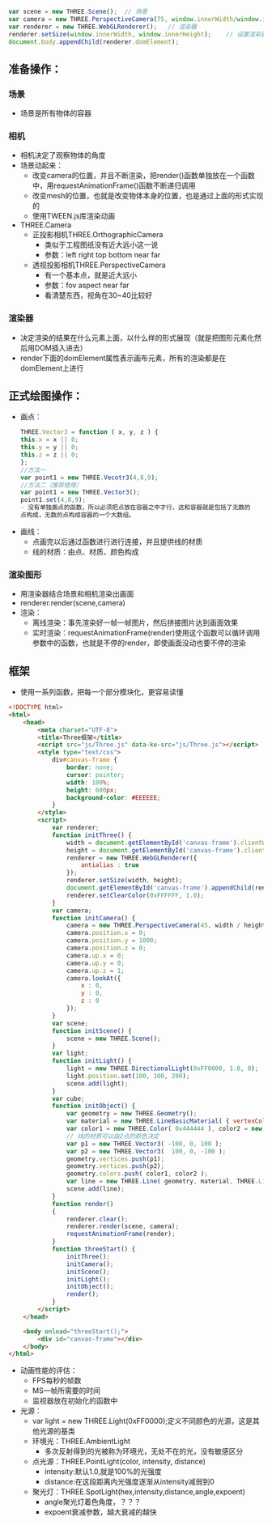 ```javascript
var scene = new THREE.Scene();  // 场景
var camera = new THREE.PerspectiveCamera(75, window.innerWidth/window.innerHeight, 0.1, 1000);// 透视相机
var renderer = new THREE.WebGLRenderer();   // 渲染器
renderer.setSize(window.innerWidth, window.innerHeight);    // 设置渲染器的大小为窗口的内宽度，也就是内容区的宽度
document.body.appendChild(renderer.domElement);
```
## 准备操作：
### 场景
- 场景是所有物体的容器
### 相机
- 相机决定了观察物体的角度
- 场景动起来：
    - 改变camera的位置，并且不断渲染，把render()函数单独放在一个函数中，用requestAnimationFrame()函数不断递归调用
    - 改变mesh的位置，也就是改变物体本身的位置，也是通过上面的形式实现的
    - 使用TWEEN.js库渲染动画
- THREE.Camera
    - 正投影相机THREE.OrthographicCamera
        - 类似于工程图纸没有近大远小这一说
        - 参数：left right top bottom near far
    - 透视投影相机THREE.PerspectiveCamera
        - 有一个基本点，就是近大远小
        - 参数：fov aspect near far
        - 看清楚东西，视角在30~40比较好
### 渲染器
- 决定渲染的结果在什么元素上面，以什么样的形式展现（就是把图形元素化然后用DOM插入进去）
- render下面的domElement属性表示画布元素，所有的渲染都是在domElement上进行
## 正式绘图操作：
- 画点：
    ```javascript
    THREE.Vector3 = function ( x, y, z ) {
    this.x = x || 0;
    this.y = y || 0;
    this.z = z || 0;
    };
    //方法一
    var point1 = new THREE.Vecotr3(4,8,9);
    //方法二（推荐使用）
    var point1 = new THREE.Vector3();
    point1.set(4,8,9);
    - 没有单独画点的函数，所以必须把点放在容器之中才行，这和容器就是包括了无数的
    点构成，无数的点构成容器的一个大数组。
    ```
- 画线：
    - 点画完以后通过函数进行进行连接，并且提供线的材质
    - 线的材质：由点、材质、颜色构成
### 渲染图形
- 用渲染器结合场景和相机渲染出画面
- renderer.render(scene,camera)
- 渲染：
    - 离线渲染：事先渲染好一帧一帧图片，然后拼接图片达到画面效果
    - 实时渲染：requestAnimationFrame(render)使用这个函数可以循环调用参数中的函数，也就是不停的render，即使画面没动也要不停的渲染



## 框架
- 使用一系列函数，把每一个部分模块化，更容易读懂
```html
<!DOCTYPE html>
<html>
    <head>
        <meta charset="UTF-8">
        <title>Three框架</title>
        <script src="js/Three.js" data-ke-src="js/Three.js"></script>
        <style type="text/css">
            div#canvas-frame {
                border: none;
                cursor: pointer;
                width: 100%;
                height: 600px;
                background-color: #EEEEEE;
            }
        </style>
        <script>
            var renderer;
            function initThree() {
                width = document.getElementById('canvas-frame').clientWidth;
                height = document.getElementById('canvas-frame').clientHeight;
                renderer = new THREE.WebGLRenderer({
                    antialias : true
                });
                renderer.setSize(width, height);
                document.getElementById('canvas-frame').appendChild(renderer.domElement);
                renderer.setClearColor(0xFFFFFF, 1.0);
            }
            var camera;
            function initCamera() {
                camera = new THREE.PerspectiveCamera(45, width / height, 1, 10000);
                camera.position.x = 0;
                camera.position.y = 1000;
                camera.position.z = 0;
                camera.up.x = 0;
                camera.up.y = 0;
                camera.up.z = 1;
                camera.lookAt({
                    x : 0,
                    y : 0,
                    z : 0
                });
            }
            var scene;
            function initScene() {
                scene = new THREE.Scene();
            }
            var light;
            function initLight() {
                light = new THREE.DirectionalLight(0xFF0000, 1.0, 0);
                light.position.set(100, 100, 200);
                scene.add(light);
            }
            var cube;
            function initObject() {
                var geometry = new THREE.Geometry();
                var material = new THREE.LineBasicMaterial( { vertexColors: THREE.VertexColors} );
                var color1 = new THREE.Color( 0x444444 ), color2 = new THREE.Color( 0xFF0000 );
                // 线的材质可以由2点的颜色决定
                var p1 = new THREE.Vector3( -100, 0, 100 );
                var p2 = new THREE.Vector3(  100, 0, -100 );
                geometry.vertices.push(p1);
                geometry.vertices.push(p2);
                geometry.colors.push( color1, color2 );
                var line = new THREE.Line( geometry, material, THREE.LinePieces );
                scene.add(line);
            }
            function render()
            {
                renderer.clear();
                renderer.render(scene, camera);
                requestAnimationFrame(render);
            }
            function threeStart() {
                initThree();
                initCamera();
                initScene();
                initLight();
                initObject();
                render();
            }
        </script>
    </head>

    <body onload="threeStart();">
        <div id="canvas-frame"></div>
    </body>
</html>
```
- 动画性能的评估：
    - FPS每秒的帧数
    - MS一帧所需要的时间
    - 监视器放在初始化的函数中
- 光源：
    - var light = new THREE.Light(0xFF0000);定义不同颜色的光源，这是其他光源的基类
    - 环境光：THREE.AmbientLight
        - 多次反射得到的光被称为环境光，无处不在的光，没有敏感区分
    - 点光源：THREE.PointLight(color, intensity, distance)
        - intensity:默认1.0,就是100%的光强度
        - distance:在这段距离内光强度逐渐从intensity减弱到0
    - 聚光灯：THREE.SpotLight(hex,intensity,distance,angle,expoent)
        - angle聚光灯着色角度，？？？
        - expoent衰减参数，越大衰减的越快